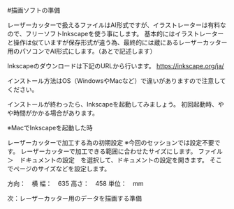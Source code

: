 #描画ソフトの準備

レーザーカッターで扱えるファイルはAI形式ですが、イラストレーターは有料なので、フリーソフトInkscapeを使う事にします。
基本的にはイラストレーターと操作は似ていますが保存形式が違う為、最終的には蔵にあるレーザーカッター用のパソコンでAI形式にします。（あとで記述します）

Inkscapeのダウンロードは下記のURLから行います。
https://inkscape.org/ja/

インストール方法はOS（WindowsやMacなど）で違いがありますので注意してください。

インストールが終わったら、Inkscapeを起動してみましょう。
初回起動時、やや時間がかかる場合があります。


※MacでInkscapeを起動した時


レーザーカッターで加工する為の初期設定
※今回のセッションでは設定不要です。
レーザーカッターで加工できる範囲に合わせたサイズにします。
ファイル　＞　ドキュメントの設定　を選択して、ドキュメントの設定を開きます。
そこでページのサイズなどを設定します。

方向：　横
幅：　635
高さ：　458
単位：　mm

次：レーザーカッター用のデータを描画する準備
